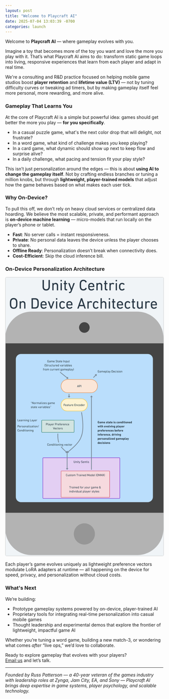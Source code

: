 ```yaml
---
layout: post
title: "Welcome to Playcraft AI"
date: 2025-07-04 13:03:39 -0700
categories: launch
---
```


Welcome to **Playcraft AI** — where gameplay evolves with you.

Imagine a toy that becomes more of the toy you want and love the more you play with it. That’s what Playcraft AI aims to do: transform static game loops into living, responsive experiences that learn from each player and adapt in real time.

We're a consulting and R&D practice focused on helping mobile game studios boost **player retention** and **lifetime value (LTV)** — not by tuning difficulty curves or tweaking ad timers, but by making gameplay itself feel more personal, more rewarding, and more alive.

### Gameplay That Learns You

At the core of Playcraft AI is a simple but powerful idea: games should get better the more you play — **for you specifically**.

- In a casual puzzle game, what's the next color drop that will delight, not frustrate?
- In a word game, what kind of challenge makes *you* keep playing?
- In a card game, what dynamic should show up next to keep flow and surprise alive?
- In a daily challenge, what pacing and tension fit your play style?

This isn’t just personalization around the edges — this is about **using AI to change the gameplay itself**. Not by crafting endless branches or tuning a million knobs, but through **lightweight, player-trained models** that adjust how the game behaves based on what makes each user tick.

### Why On-Device?

To pull this off, we don’t rely on heavy cloud services or centralized data hoarding. We believe the most scalable, private, and performant approach is **on-device machine learning** — micro-models that run locally on the player’s phone or tablet.

- **Fast**: No server calls = instant responsiveness.
- **Private**: No personal data leaves the device unless the player chooses to share.
- **Offline Ready**: Personalization doesn’t break when connectivity does.
- **Cost-Efficient**: Skip the cloud inference bill.

### On-Device Personalization Architecture


<a href="javascript:void(0);" onclick="openZoom('/assets/images/Arch_Diagram_Unity_Centric_Zoomed.png')">
  <img src="/assets/images/Arch_Diagram_Unity_Centric.png" alt="On-Device Architecture Diagram" style="max-width: 100%; cursor: zoom-in; border: 1px solid #ccc; border-radius: 4px;">
</a>



Each player’s game evolves uniquely as lightweight preference vectors modulate LoRA adapters at runtime — all happening on the device for speed, privacy, and personalization without cloud costs.

### What's Next

We’re building:

- Prototype gameplay systems powered by on-device, player-trained AI
- Proprietary tools for integrating real-time personalization into casual mobile games
- Thought leadership and experimental demos that explore the frontier of lightweight, impactful game AI


Whether you’re tuning a word game, building a new match-3, or wondering what comes *after* “live ops,” we’d love to collaborate.

Ready to explore gameplay that evolves with your players?  
[Email us](mailto:info@playcraftai.com) and let’s talk.

---

*Founded by Russ Patterson — a 40-year veteran of the games industry with leadership roles at Zynga, Jam City, EA, and Sony — Playcraft AI brings deep expertise in game systems, player psychology, and scalable technology.*

<script>
  function openZoom(src) {
    const zoomOverlay = document.createElement('div');
    zoomOverlay.style.position = 'fixed';
    zoomOverlay.style.top = 0;
    zoomOverlay.style.left = 0;
    zoomOverlay.style.width = '100%';
    zoomOverlay.style.height = '100%';
    zoomOverlay.style.background = 'rgba(0, 0, 0, 0.85)';
    zoomOverlay.style.display = 'flex';
    zoomOverlay.style.alignItems = 'center';
    zoomOverlay.style.justifyContent = 'center';
    zoomOverlay.style.zIndex = 9999;
    zoomOverlay.innerHTML = `
      <img src="${src}" style="max-width: 90%; max-height: 90%; border-radius: 8px; box-shadow: 0 0 20px rgba(0,0,0,0.5);">
    `;
    zoomOverlay.addEventListener('click', () => document.body.removeChild(zoomOverlay));
    document.body.appendChild(zoomOverlay);
  }
</script>
